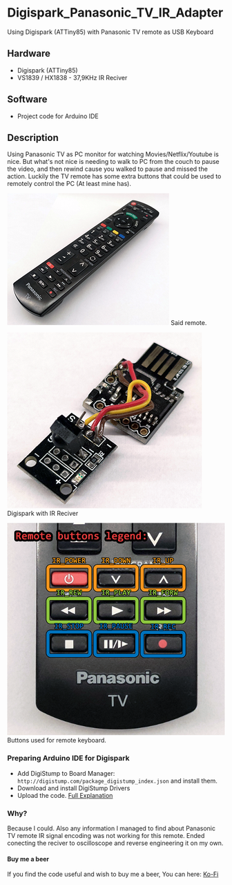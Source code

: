 # Digispark_Panasonic_TV_IR_Adapter

Using Digispark (ATTiny85) with Panasonic TV remote as USB Keyboard

## Hardware
* Digispark (ATTiny85)
* VS1839 / HX1838 - 37,9KHz IR Reciver

## Software
* Project code for Arduino IDE

## Description
Using Panasonic TV as PC monitor for watching Movies/Netflix/Youtube is nice. But what's not nice is needing to walk to PC from the couch to pause the video, and then rewind cause you walked to pause and missed the action. Luckily the TV remote has some extra buttons that could be used to remotely control the PC (At least mine has).

![Panasonic TV Remote](https://github.com/SeaCrow/Digispark_Panasonic_TV_IR_Adapter/raw/main/Img/PanasonicTV_Remote.png)
Said remote.

![Digispar with IR](https://github.com/SeaCrow/Digispark_Panasonic_TV_IR_Adapter/raw/main/Img/Digispark_IR.png)
Digispark with IR Reciver

![Button mapping](https://github.com/SeaCrow/Digispark_Panasonic_TV_IR_Adapter/raw/main/Img/Remote_button_names.png)
Buttons used for remote keyboard.

### Preparing Arduino IDE for Digispark
* Add DigiStump to Board Manager: `http://digistump.com/package_digistump_index.json` and install them.
* Download and install DigiStump Drivers
* Upload the code.
[Full Explanation](https://startingelectronics.org/tutorials/arduino/digispark/digispark-windows-setup/) 

### Why?
Because I could. Also any information I managed to find about Panasonic TV remote IR signal encoding was not working for this remote. Ended conecting the reciver to oscilloscope and reverse engineering it on my own.


#### Buy me a beer
If you find the code useful and wish to buy me a beer, You can here: [Ko-Fi](https://ko-fi.com/qaazar#paymentModal)